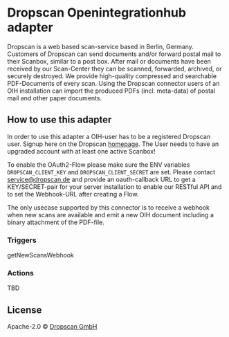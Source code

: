 # Dropscan Openintegrationhub adapter

Dropscan is a web based scan-service based in Berlin, Germany.
Customers of Dropscan can send documents and/or forward postal mail to their Scanbox, similar to a post box.
After mail or documents have been received by our Scan-Center they can be scanned, forwarded, archived, or securely destroyed.
We provide high-quality compressed and searchable PDF-Documents of every scan.
Using the Dropscan connector users of an OIH installation can import the produced PDFs (incl. meta-data) of postal mail and other paper documents.

## How to use this adapter

In order to use this adapter a OIH-user has to be a registered Dropscan user. Signup here on the Dropscan [homepage](https://secure.dropscan.de). The User needs to have an upgraded account with at least one active Scanbox!

To enable the OAuth2-Flow please make sure the ENV variables `DROPSCAN_CLIENT_KEY` and `DROPSCAN_CLIENT_SECRET` are set. Please contact service@dropscan.de and provide an oauth-callback URL to get a KEY/SECRET-pair for your server installation to enable our RESTful API and to set the Webhook-URL after creating a Flow.

The only usecase supported by this connector is to receive a webhook when new scans are available and emit a new OIH document including a binary attachment of the PDF-file.

### Triggers

getNewScansWebhook

### Actions

TBD

## License

Apache-2.0 © [Dropscan GmbH](https://www.dropscan.de/)
